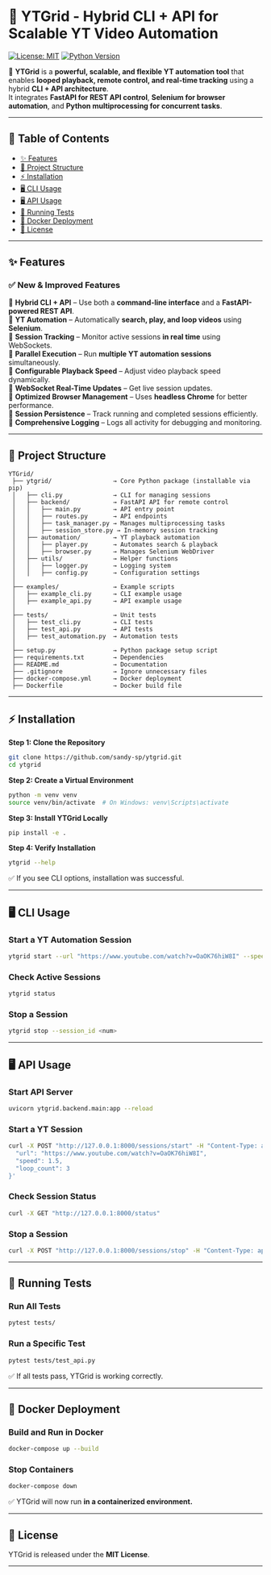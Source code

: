 
# 🎥 YTGrid - Hybrid CLI + API for Scalable YT Video Automation

[![License: MIT](https://img.shields.io/badge/License-MIT-blue.svg)](https://opensource.org/licenses/MIT)
[![Python Version](https://img.shields.io/badge/python-3.8%2B-blue)](https://www.python.org/)

🚀 **YTGrid** is a **powerful, scalable, and flexible YT automation tool** that enables **looped playback, remote control, and real-time tracking** using a hybrid **CLI + API architecture**.  
It integrates **FastAPI for REST API control**, **Selenium for browser automation**, and **Python multiprocessing for concurrent tasks**.

---

## 📌 **Table of Contents**
- [✨ Features](#-features)
- [📂 Project Structure](#-project-structure)
- [⚡ Installation](#-installation)
- [🖥️ CLI Usage](#-cli-usage)
- [🖥️ API Usage](#-api-usage)
- [🧪 Running Tests](#-running-tests)
- [🐳 Docker Deployment](#-docker-deployment)
- [📜 License](#-license)

---

## ✨ **Features**
### ✅ **New & Improved Features**
🔹 **Hybrid CLI + API** – Use both a **command-line interface** and a **FastAPI-powered REST API**.  
🔹 **YT Automation** – Automatically **search, play, and loop videos** using **Selenium**.  
🔹 **Session Tracking** – Monitor active sessions **in real time** using WebSockets.  
🔹 **Parallel Execution** – Run **multiple YT automation sessions** simultaneously.  
🔹 **Configurable Playback Speed** – Adjust video playback speed dynamically.  
🔹 **WebSocket Real-Time Updates** – Get live session updates.  
🔹 **Optimized Browser Management** – Uses **headless Chrome** for better performance.  
🔹 **Session Persistence** – Track running and completed sessions efficiently.  
🔹 **Comprehensive Logging** – Logs all activity for debugging and monitoring.  

---

## 📂 **Project Structure**
```
YTGrid/
 ├── ytgrid/                 → Core Python package (installable via pip)
 │   ├── cli.py              → CLI for managing sessions
 │   ├── backend/            → FastAPI API for remote control
 │   │   ├── main.py         → API entry point
 │   │   ├── routes.py       → API endpoints
 │   │   ├── task_manager.py → Manages multiprocessing tasks
 │   │   ├── session_store.py → In-memory session tracking
 │   ├── automation/         → YT playback automation
 │   │   ├── player.py       → Automates search & playback
 │   │   ├── browser.py      → Manages Selenium WebDriver
 │   ├── utils/              → Helper functions
 │   │   ├── logger.py       → Logging system
 │   │   ├── config.py       → Configuration settings
 │
 ├── examples/               → Example scripts
 │   ├── example_cli.py      → CLI example usage
 │   ├── example_api.py      → API example usage
 │
 ├── tests/                  → Unit tests
 │   ├── test_cli.py         → CLI tests
 │   ├── test_api.py         → API tests
 │   ├── test_automation.py  → Automation tests
 │
 ├── setup.py                → Python package setup script
 ├── requirements.txt        → Dependencies
 ├── README.md               → Documentation
 ├── .gitignore              → Ignore unnecessary files
 ├── docker-compose.yml      → Docker deployment
 ├── Dockerfile              → Docker build file
```
---

## ⚡ **Installation**
**Step 1: Clone the Repository**
```sh
git clone https://github.com/sandy-sp/ytgrid.git
cd ytgrid
```

**Step 2: Create a Virtual Environment**
```sh
python -m venv venv
source venv/bin/activate  # On Windows: venv\Scripts\activate
```

**Step 3: Install YTGrid Locally**
```sh
pip install -e .
```

**Step 4: Verify Installation**
```sh
ytgrid --help
```
✅ If you see CLI options, installation was successful.

---

## 🖥️ **CLI Usage**
### **Start a YT Automation Session**
```sh
ytgrid start --url "https://www.youtube.com/watch?v=OaOK76hiW8I" --speed 1.5 --loops 3
```

### **Check Active Sessions**
```sh
ytgrid status
```

### **Stop a Session**
```sh
ytgrid stop --session_id <num>
```

---

## 🖥️ **API Usage**
### **Start API Server**
```sh
uvicorn ytgrid.backend.main:app --reload
```

### **Start a YT Session**
```sh
curl -X POST "http://127.0.0.1:8000/sessions/start" -H "Content-Type: application/json" -d '{
  "url": "https://www.youtube.com/watch?v=OaOK76hiW8I",
  "speed": 1.5,
  "loop_count": 3
}'
```

### **Check Session Status**
```sh
curl -X GET "http://127.0.0.1:8000/status"
```

### **Stop a Session**
```sh
curl -X POST "http://127.0.0.1:8000/sessions/stop" -H "Content-Type: application/json" -d '{"session_id": 1}'
```

---

## 🧪 **Running Tests**
### **Run All Tests**
```sh
pytest tests/
```

### **Run a Specific Test**
```sh
pytest tests/test_api.py
```
✅ If all tests pass, YTGrid is working correctly.

---

## 🐳 **Docker Deployment**
### **Build and Run in Docker**
```sh
docker-compose up --build
```

### **Stop Containers**
```sh
docker-compose down
```
✅ YTGrid will now run **in a containerized environment.**

---

## 📜 **License**
YTGrid is released under the **MIT License**.

---
